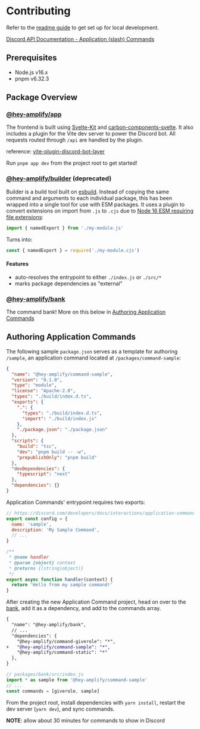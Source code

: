# Contributing

Refer to the [readme guide](./README.md#development) to get set up for local development.

[Discord API Documentation - Application (slash) Commands](https://discord.com/developers/docs/interactions/application-commands)

## Prerequisites

- Node.js v16.x
- pnpm v6.32.3

## Package Overview

### [@hey-amplify/app](./apps/app)

The frontend is built using [Svelte-Kit](https://kit.svelte.dev) and [carbon-components-svelte](https://carbon-components-svelte.onrender.com/). It also includes a plugin for the Vite dev server to power the Discord bot. All requests routed through `/api` are handled by the plugin.

reference: [vite-plugin-discord-bot-layer](./packages/vite-plugin-discord-bot-layer)

Run `pnpm app dev` from the project root to get started!

### [@hey-amplify/builder](./packages/builder) (deprecated)

Builder is a build tool built on [esbuild](https://esbuild.github.io/). Instead of copying the same command and arguments to each individual package, this has been wrapped into a single tool for use with ESM packages. It uses a plugin to convert extensions on import from `.js` to `.cjs` due to [Node 16 ESM requiring file extensions](https://nodejs.org/docs/latest-v16.x/api/esm.html#mandatory-file-extensions):

```js
import { namedExport } from './my-module.js'
```

Turns into:

```js
const { namedExport } = require('./my-module.cjs')
```

#### Features

- auto-resolves the entrypoint to either `./index.js` or `./src/*`
- marks package dependencies as "external"

### [@hey-amplify/bank](./packages/bank)

The command bank! More on this below in [Authoring Application Commands](#authoring-application-commands)

## Authoring Application Commands

The following sample `package.json` serves as a template for authoring `/sample`, an application command located at `/packages/command-sample`:

```json
{
  "name": "@hey-amplify/command-sample",
  "version": "0.1.0",
  "type": "module",
  "license": "Apache-2.0",
  "types": "./build/index.d.ts",
  "exports": {
    ".": {
      "types": "./build/index.d.ts",
      "import": "./build/index.js"
    },
    "./package.json": "./package.json"
  },
  "scripts": {
    "build": "tsc",
    "dev": "pnpm build -- -w",
    "prepublishOnly": "pnpm build"
  },
  "devDependencies": {
    "typescript": "next"
  },
  "dependencies": {}
}
```

Application Commands' entrypoint requires two exports:

```js
// https://discord.com/developers/docs/interactions/application-commands#application-command-object-application-command-structure
export const config = {
  name: 'sample',
  description: 'My Sample Command',
  // ...
}

/**
 * @name handler
 * @param {object} context
 * @returns {(string|object)}
 */
export async function handler(context) {
  return 'Hello from my sample command!'
}
```

After creating the new Application Command project, head on over to the [bank](./packages/bank), add it as a dependency, and add to the commands array.

```diff
{
  "name": "@hey-amplify/bank",
  // ...
  "dependencies": {
    "@hey-amplify/command-giverole": "*",
+   "@hey-amplify/command-sample": "*",
    "@hey-amplify/command-static": "*"
  },
}
```

```js
// packages/bank/src/index.js
import * as sample from '@hey-amplify/command-sample'
// ...
const commands = [giverole, sample]
```

From the project root, install dependencies with `yarn install`, restart the dev server (`yarn dev`), and sync commands.

**NOTE**: allow about 30 minutes for commands to show in Discord
